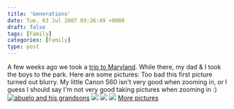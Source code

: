 ```yaml
---
title: 'Generations'
date: Tue, 03 Jul 2007 03:26:49 +0000
draft: false
tags: [Family]
categories: [Family]
type: post
---
```


A few weeks ago we took a [trip to Maryland](http://zeusville.wordpress.com/2007/06/26/trip-to-maryland/). While there, my dad & I took the boys to the park. Here are some pictures: Too bad this first picture turned out blurry. My little Canon S60 isn't very good when zooming in, or I guess I should say I'm not very good taking pictures when zooming in :) [![abuelo and his grandsons](http://familiarodriguez.smugmug.com/photos/167359247-S.jpg)](http://familiarodriguez.smugmug.com/photos/167359247-L.jpg) [![](http://familiarodriguez.smugmug.com/photos/167359840-S.jpg)](http://familiarodriguez.smugmug.com/photos/167359840-L.jpg) [![](http://familiarodriguez.smugmug.com/photos/167373356-S.jpg)](http://familiarodriguez.smugmug.com/photos/167373356-L.jpg) [![](http://familiarodriguez.smugmug.com/photos/167361290-S.jpg)](http://familiarodriguez.smugmug.com/photos/167361290-L.jpg) [More pictures](http://familiarodriguez.smugmug.com/gallery/3069991/1/167361290)